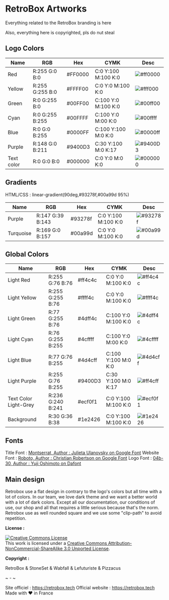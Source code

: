# RetroBox Artworks

Everything related to the RetroBox branding is here

Also, everything here is copyrighted, pls do nut steal

## Logo Colors

|      Name      |       RGB        |   Hex   |         CYMK         |                       Desc                        |
|----------------|------------------|---------|----------------------|---------------------------------------------------|
| Red              | R:255 G:0 B:0  | #FF0000 | C:0  Y:100  M:100  K:0  | ![#ff0000](https://place-hold.it/15/ff0000/000000?text=+)   |
| Yellow           | R:255 G:255 B:0  | #FFFF00 | C:0  Y:0  M:100  K:0  | ![#fff000](https://place-hold.it/15/fff00/000000?text=+)   |
| Green            | R:0 G:255 B:0  | #00FF00 | C:100  Y:0  M:100  K:0  | ![#00ff00](https://place-hold.it/15/00ff00/000000?text=+)   |
| Cyan             | R:0 G:255 B:255  | #00FFFF | C:100  Y:0  M:00  K:0  | ![#00ffff](https://place-hold.it/15/00ffff/000000?text=+)   |
| Blue             | R:0 G:0 B:255  | #0000FF | C:100  Y:100  M:0  K:0  | ![#0000ff](https://place-hold.it/15/0000ff/000000?text=+)   |
| Purple           | R:148 G:0 B:211  | #9400D3 | C:30  Y:100  M:0  K:17  | ![#9400D3](https://place-hold.it/15/9400D3/000000?text=+)   |
| Text color       | R:0 G:0 B:0  | #000000 | C:0  Y:0  M:0  K:0  | ![#000000](https://place-hold.it/15/0000000/000000?text=+)   |


## Gradients

HTML/CSS : linear-gradient(90deg,#93278f,#00a99d 95%)

|      Name      |       RGB        |   Hex   |         CYMK         |                       Desc                        |
|----------------|------------------|---------|----------------------|---------------------------------------------------|
| Purple             | R:147 G:39 B:143  | #93278f | C:0  Y:100  M:100  K:0  | ![#93278f](https://place-hold.it/15/93278f/000000?text=+)   |
| Turquoise          | R:169 G:0 B:157  | #00a99d | C:0  Y:0  M:100  K:0  | ![#00a99d](https://place-hold.it/15/00a99d/000000?text=+)   |

## Global Colors

|      Name      |       RGB        |   Hex   |         CYMK         |                       Desc                        |
|----------------|------------------|---------|----------------------|---------------------------------------------------|
| Light Red              | R:255 G:76 B:76  | #ff4c4c | C:0  Y:0  M:100  K:0  | ![#ff4c4c](https://place-hold.it/15/ff4c4c/000000?text=+)   |
| Light Yellow           | R:255 G:255 B:76  | #ffff4c| C:0  Y:0  M:100  K:0  | ![#ffff4c](https://place-hold.it/15/ffff4c/000000?text=+)   |
| Light Green            | R:77 G:255 B:76  | #4dff4c | C:100  Y:0  M:100  K:0  | ![#4dff4c](https://place-hold.it/15/4dff4c/000000?text=+)   |
| Light Cyan             | R:76 G:255 B:255  | #4cffff | C:100  Y:0  M:00  K:0  | ![#4cffff](https://place-hold.it/15/4cffff/000000?text=+)   |
| Light Blue             | R:77 G:76 B:255  | #4d4cff | C:100  Y:100  M:0  K:0  | ![#4d4cff](https://place-hold.it/15/4d4cff/000000?text=+)   |
| Light Purple           | R:255 G:76 B:255  | #9400D3 | C:30  Y:100  M:0  K:17  | ![#ff4cff](https://place-hold.it/15/9400D3/000000?text=+)   |
| Text Color Light-Grey  | R:236 G:240 B:241  | #ecf0f1 | C:0  Y:100  M:100  K:0  | ![#ecf0f1](https://place-hold.it/15/ecf0f1/000000?text=+)   |
| Background  | R:30 G:36 B:38  | #1e2426 | C:0  Y:100  M:100  K:0  | ![#1e2426](https://place-hold.it/15/1e2426/000000?text=+)   |

## Fonts

Title Font : <a href="https://fonts.google.com/specimen/Montserrat">Montserrat, Author : Julieta Ulanovsky on Google Font</a>
Website Font : <a href="https://fonts.google.com/specimen/Roboto">Roboto, Author : Christian Robertson on Google Font</a>
Logo Font : <a href="https://www.dafont.com/04b-30.font">04b-30, Author : Yuji Oshimoto on Dafont</a>

## Main design

Retrobox use a flat design in contrary to the logo's colors but all time with a lot of colors.
In our team, we love dark theme and we want a better world with a lot of dark colors.
Except all our documentation, our conditions of use, our shop and all that requires a little serious because that's the norm.
Retrobox use as well rounded square and we use some "clip-path" to avoid repetition.

__License :__

<a rel="license" href="http://creativecommons.org/licenses/by-nc-sa/3.0/"><img alt="Creative Commons License" style="border-width:0" src="https://i.creativecommons.org/l/by-nc-sa/3.0/88x31.png" /></a><br />This work is licensed under a <a rel="license" href="http://creativecommons.org/licenses/by-nc-sa/3.0/">Creative Commons Attribution-NonCommercial-ShareAlike 3.0 Unported License</a>.

__Copyright :__

RetroBox & StoneSet & Wabfall & Lefuturiste & Pizzacus

~ - ~

Site officiel : https://retrobox.tech
Official website : https://retrobox.tech
Made with ❤️ in France
